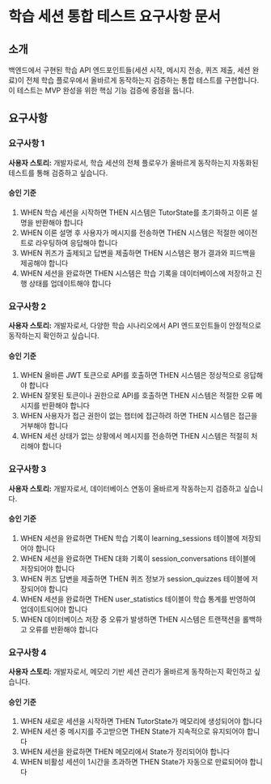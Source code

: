 # 학습 세션 통합 테스트 요구사항 문서

## 소개

백엔드에서 구현된 학습 API 엔드포인트들(세션 시작, 메시지 전송, 퀴즈 제출, 세션 완료)이 전체 학습 플로우에서 올바르게 동작하는지 검증하는 통합 테스트를 구현합니다. 이 테스트는 MVP 완성을 위한 핵심 기능 검증에 중점을 둡니다.

## 요구사항

### 요구사항 1

**사용자 스토리:** 개발자로서, 학습 세션의 전체 플로우가 올바르게 동작하는지 자동화된 테스트를 통해 검증하고 싶습니다.

#### 승인 기준

1. WHEN 학습 세션을 시작하면 THEN 시스템은 TutorState를 초기화하고 이론 설명을 반환해야 합니다
2. WHEN 이론 설명 후 사용자가 메시지를 전송하면 THEN 시스템은 적절한 에이전트로 라우팅하여 응답해야 합니다
3. WHEN 퀴즈가 출제되고 답변을 제출하면 THEN 시스템은 평가 결과와 피드백을 제공해야 합니다
4. WHEN 세션을 완료하면 THEN 시스템은 학습 기록을 데이터베이스에 저장하고 진행 상태를 업데이트해야 합니다

### 요구사항 2

**사용자 스토리:** 개발자로서, 다양한 학습 시나리오에서 API 엔드포인트들이 안정적으로 동작하는지 확인하고 싶습니다.

#### 승인 기준

1. WHEN 올바른 JWT 토큰으로 API를 호출하면 THEN 시스템은 정상적으로 응답해야 합니다
2. WHEN 잘못된 토큰이나 권한으로 API를 호출하면 THEN 시스템은 적절한 오류 메시지를 반환해야 합니다
3. WHEN 사용자가 접근 권한이 없는 챕터에 접근하려 하면 THEN 시스템은 접근을 거부해야 합니다
4. WHEN 세션 상태가 없는 상황에서 메시지를 전송하면 THEN 시스템은 적절히 처리해야 합니다

### 요구사항 3

**사용자 스토리:** 개발자로서, 데이터베이스 연동이 올바르게 작동하는지 검증하고 싶습니다.

#### 승인 기준

1. WHEN 세션을 완료하면 THEN 학습 기록이 learning_sessions 테이블에 저장되어야 합니다
2. WHEN 세션을 완료하면 THEN 대화 기록이 session_conversations 테이블에 저장되어야 합니다
3. WHEN 퀴즈 답변을 제출하면 THEN 퀴즈 정보가 session_quizzes 테이블에 저장되어야 합니다
4. WHEN 세션을 완료하면 THEN user_statistics 테이블이 학습 통계를 반영하여 업데이트되어야 합니다
5. WHEN 데이터베이스 저장 중 오류가 발생하면 THEN 시스템은 트랜잭션을 롤백하고 오류를 반환해야 합니다

### 요구사항 4

**사용자 스토리:** 개발자로서, 메모리 기반 세션 관리가 올바르게 동작하는지 확인하고 싶습니다.

#### 승인 기준

1. WHEN 새로운 세션을 시작하면 THEN TutorState가 메모리에 생성되어야 합니다
2. WHEN 세션 중 메시지를 주고받으면 THEN State가 지속적으로 유지되어야 합니다
3. WHEN 세션을 완료하면 THEN 메모리에서 State가 정리되어야 합니다
4. WHEN 비활성 세션이 1시간을 초과하면 THEN State가 자동으로 만료되어야 합니다